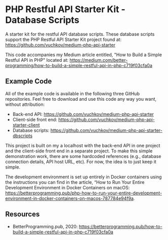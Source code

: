 # PHP Restful API Starter Kit - Database Scripts

A starter kit for the restful API database scripts. These database scripts support the PHP Restful API Starter Kit project found at: https://github.com/vuchkov/medium-php-api-starter

This code accompanies my Medium article entitled, "How to Build a Simple Restful API in PHP" 
located at: https://medium.com/better-programming/how-to-build-a-simple-restful-api-in-php-c719f03cfa0a

## Example Code

All of the example code is available in the following three GitHub repositories. Feel free to download and use this code any way you want, without attribution:

- Back-end API: https://github.com/vuchkov/medium-php-api-starter
- Client-side front end: https://github.com/vuchkov/medium-php-api-starter-client
- Database scripts: https://github.com/vuchkov/medium-php-api-starter-dbscripts

This project is built on my a localhost with the back-end API in one project and the client-side front end in a separate project. To make this simple demonstration work, there are some hardcoded references (e.g., database connection details, API host URL, etc). For now, the idea is to just keep it simple.

The development environment is set up entirely in Docker containers using the instructions you can find in the article, “How to Run Your Entire Development Environment in Docker Containers on macOS: https://betterprogramming.pub/php-how-to-run-your-entire-development-environment-in-docker-containers-on-macos-787784e94f9a.

## Resources

- BetterProgramming.pub, 2020: https://betterprogramming.pub/how-to-build-a-simple-restful-api-in-php-c719f03cfa0a
